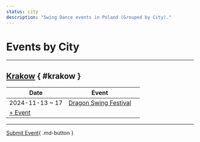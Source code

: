 ```yaml
---
status: city
description: "Swing Dance events in Poland (Grouped by City)."
---
```


# Events by City

---

## <a id=krakow></a>[Krakow](#krakow) { #krakow }

| Date | Event | |
| --- | --- | --- |
| 2024-11-13 ~ 17 | [Dragon Swing Festival](dragon-swing-festival-2024.md) |  |
| [+ Event](https://github.com/swingdance/events/issues/new?assignees=&labels=add+event&projects=&template=02-add_entity.yml&title=%5B2024%2Fpl_PL%5D%20Add%20Event%3A%20%3CName%3E&region=pl_PL&province=Krakow&city=Krakow&org_id=&date_starts=2024-&date_ends=2024-)

---

[Submit Event](https://github.com/swingdance/events/issues/new?assignees=&labels=add+event&projects=&template=02-add_entity.yml&title=%5Bpl_PL%5D%20Add%20Event%3A%20%3CName%3E&region=pl_PL&province=&city=&org_id=2024){ .md-button }
